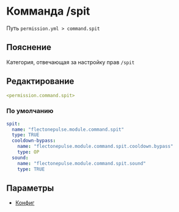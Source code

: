 # Комманда /spit
Путь `permission.yml > command.spit`

## Пояснение
Категория, отвечающая за настройку прав `/spit`

## Редактирование
```yaml
<permission.command.spit>
```

### По умолчанию
```yaml
spit:
  name: "flectonepulse.module.command.spit"
  type: TRUE
  cooldown-bypass:
    name: "flectonepulse.module.command.spit.cooldown.bypass"
    type: OP
  sound:
    name: "flectonepulse.module.command.spit.sound"
    type: TRUE
```

## Параметры

- [Конфиг](/docs/command/spit/)

<!--@include: @/parts/permission/permissionTier3.md-->
<!--@include: @/parts/permission/cooldown.md-->
<!--@include: @/parts/permission/sound.md-->

